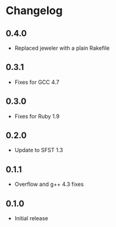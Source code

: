 # Changelog

## 0.4.0

* Replaced jeweler with a plain Rakefile

## 0.3.1

* Fixes for GCC 4.7

## 0.3.0

* Fixes for Ruby 1.9

## 0.2.0

* Update to SFST 1.3

## 0.1.1

* Overflow and g++ 4.3 fixes

## 0.1.0

* Initial release
